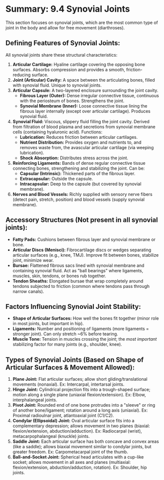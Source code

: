 # Summary: 9.4 Synovial Joints

This section focuses on synovial joints, which are the most common type of joint in the body and allow for free movement (diarthroses).

## Defining Features of Synovial Joints:

All synovial joints share these structural characteristics:

1.  **Articular Cartilage:** Hyaline cartilage covering the opposing bone surfaces. Absorbs compression and provides a smooth, friction-reducing surface.
2.  **Joint (Articular) Cavity:** A space between the articulating bones, filled with synovial fluid. Unique to synovial joints.
3.  **Articular Capsule:** A two-layered enclosure surrounding the joint cavity.
    *   **Fibrous Layer (Outer):** Dense irregular connective tissue, continuous with the periosteum of bones. Strengthens the joint.
    *   **Synovial Membrane (Inner):** Loose connective tissue lining the fibrous layer internally (except over articular cartilage). Produces synovial fluid.
4.  **Synovial Fluid:** Viscous, slippery fluid filling the joint cavity. Derived from filtration of blood plasma and secretions from synovial membrane cells (containing hyaluronic acid). Functions:
    *   **Lubrication:** Reduces friction between articular cartilages.
    *   **Nutrient Distribution:** Provides oxygen and nutrients to, and removes waste from, the avascular articular cartilage (via weeping lubrication).
    *   **Shock Absorption:** Distributes stress across the joint.
5.  **Reinforcing Ligaments:** Bands of dense regular connective tissue connecting bones, strengthening and stabilizing the joint. Can be:
    *   **Capsular (Intrinsic):** Thickened parts of the fibrous layer.
    *   **Extracapsular:** Outside the capsule.
    *   **Intracapsular:** Deep to the capsule (but covered by synovial membrane).
6.  **Nerves and Blood Vessels:** Richly supplied with sensory nerve fibers (detect pain, stretch, position) and blood vessels (supply synovial membrane).

## Accessory Structures (Not present in all synovial joints):

*   **Fatty Pads:** Cushions between fibrous layer and synovial membrane or bone.
*   **Articular Discs (Menisci):** Fibrocartilage discs or wedges separating articular surfaces (e.g., knee, TMJ). Improve fit between bones, stabilize joint, minimize wear.
*   **Bursae:** Flattened fibrous sacs lined with synovial membrane and containing synovial fluid. Act as "ball bearings" where ligaments, muscles, skin, tendons, or bones rub together.
*   **Tendon Sheaths:** Elongated bursae that wrap completely around tendons subjected to friction (common where tendons pass through narrow canals).

## Factors Influencing Synovial Joint Stability:

*   **Shape of Articular Surfaces:** How well the bones fit together (minor role in most joints, but important in hip).
*   **Ligaments:** Number and positioning of ligaments (more ligaments = stronger joint). Can only stretch ~6% before tearing.
*   **Muscle Tone:** Tension in muscles crossing the joint; the *most important* stabilizing factor for many joints (e.g., shoulder, knee).

## Types of Synovial Joints (Based on Shape of Articular Surfaces & Movement Allowed):

1.  **Plane Joint:** Flat articular surfaces; allow short gliding/translational movements (nonaxial). Ex: Intercarpal, intertarsal joints.
2.  **Hinge Joint:** Cylindrical projection fits into a trough-shaped surface; motion along a single plane (uniaxial flexion/extension). Ex: Elbow, interphalangeal joints.
3.  **Pivot Joint:** Rounded end of one bone protrudes into a "sleeve" or ring of another bone/ligament; rotation around a long axis (uniaxial). Ex: Proximal radioulnar joint, atlantoaxial joint (C1/C2).
4.  **Condylar (Ellipsoidal) Joint:** Oval articular surface fits into a complementary depression; allows movement in two planes (biaxial: flexion/extension, abduction/adduction). Ex: Radiocarpal (wrist), metacarpophalangeal (knuckle) joints.
5.  **Saddle Joint:** Each articular surface has both concave and convex areas (like a saddle); allows biaxial movement similar to condylar joints, but greater freedom. Ex: Carpometacarpal joint of the thumb.
6.  **Ball-and-Socket Joint:** Spherical head articulates with a cup-like socket; allows movement in all axes and planes (multiaxial: flexion/extension, abduction/adduction, rotation). Ex: Shoulder, hip joints.

